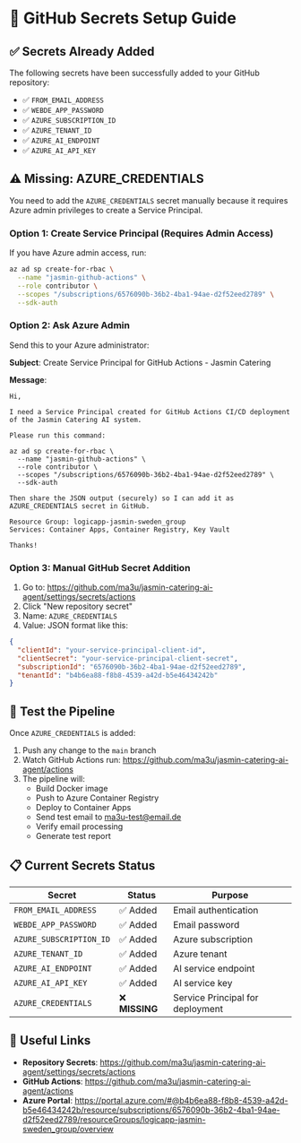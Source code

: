# 🔐 GitHub Secrets Setup Guide

## ✅ Secrets Already Added

The following secrets have been successfully added to your GitHub repository:

- ✅ `FROM_EMAIL_ADDRESS`
- ✅ `WEBDE_APP_PASSWORD` 
- ✅ `AZURE_SUBSCRIPTION_ID`
- ✅ `AZURE_TENANT_ID`
- ✅ `AZURE_AI_ENDPOINT`
- ✅ `AZURE_AI_API_KEY`

## ⚠️ Missing: AZURE_CREDENTIALS

You need to add the `AZURE_CREDENTIALS` secret manually because it requires Azure admin privileges to create a Service Principal.

### Option 1: Create Service Principal (Requires Admin Access)

If you have Azure admin access, run:

```bash
az ad sp create-for-rbac \
  --name "jasmin-github-actions" \
  --role contributor \
  --scopes "/subscriptions/6576090b-36b2-4ba1-94ae-d2f52eed2789" \
  --sdk-auth
```

### Option 2: Ask Azure Admin

Send this to your Azure administrator:

**Subject**: Create Service Principal for GitHub Actions - Jasmin Catering

**Message**:
```
Hi,

I need a Service Principal created for GitHub Actions CI/CD deployment of the Jasmin Catering AI system.

Please run this command:

az ad sp create-for-rbac \
  --name "jasmin-github-actions" \
  --role contributor \
  --scopes "/subscriptions/6576090b-36b2-4ba1-94ae-d2f52eed2789" \
  --sdk-auth

Then share the JSON output (securely) so I can add it as AZURE_CREDENTIALS secret in GitHub.

Resource Group: logicapp-jasmin-sweden_group
Services: Container Apps, Container Registry, Key Vault

Thanks!
```

### Option 3: Manual GitHub Secret Addition

1. Go to: https://github.com/ma3u/jasmin-catering-ai-agent/settings/secrets/actions
2. Click "New repository secret"
3. Name: `AZURE_CREDENTIALS`
4. Value: JSON format like this:

```json
{
  "clientId": "your-service-principal-client-id",
  "clientSecret": "your-service-principal-client-secret",
  "subscriptionId": "6576090b-36b2-4ba1-94ae-d2f52eed2789",
  "tenantId": "b4b6ea88-f8b8-4539-a42d-b5e46434242b"
}
```

## 🚀 Test the Pipeline

Once `AZURE_CREDENTIALS` is added:

1. Push any change to the `main` branch
2. Watch GitHub Actions run: https://github.com/ma3u/jasmin-catering-ai-agent/actions
3. The pipeline will:
   - Build Docker image
   - Push to Azure Container Registry
   - Deploy to Container Apps
   - Send test email to ma3u-test@email.de
   - Verify email processing
   - Generate test report

## 📋 Current Secrets Status

| Secret | Status | Purpose |
|--------|--------|---------|
| `FROM_EMAIL_ADDRESS` | ✅ Added | Email authentication |
| `WEBDE_APP_PASSWORD` | ✅ Added | Email password |
| `AZURE_SUBSCRIPTION_ID` | ✅ Added | Azure subscription |
| `AZURE_TENANT_ID` | ✅ Added | Azure tenant |
| `AZURE_AI_ENDPOINT` | ✅ Added | AI service endpoint |
| `AZURE_AI_API_KEY` | ✅ Added | AI service key |
| `AZURE_CREDENTIALS` | ❌ **MISSING** | Service Principal for deployment |

## 🔗 Useful Links

- **Repository Secrets**: https://github.com/ma3u/jasmin-catering-ai-agent/settings/secrets/actions
- **GitHub Actions**: https://github.com/ma3u/jasmin-catering-ai-agent/actions
- **Azure Portal**: https://portal.azure.com/#@b4b6ea88-f8b8-4539-a42d-b5e46434242b/resource/subscriptions/6576090b-36b2-4ba1-94ae-d2f52eed2789/resourceGroups/logicapp-jasmin-sweden_group/overview